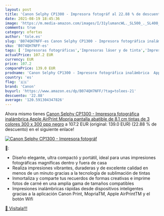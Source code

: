 ```yaml
---
layout: post
title: 'Canon Selphy CP1300 - Impresora fotográf al 22.88 % de descuento'
date: 2021-08-19 18:45:36
image: 'https://m.media-amazon.com/images/I/31ylumancWL._SL500_._SL400_.jpg'
comments: true
category: ofertas
author: 'tole.es'
slug: 'B074QH7NFF-es Canon Selphy CP1300 - Impresora fotográfica inalámbrica...'
sku: 'B074QH7NFF-es'
tags: [ 'Impresoras fotográficas','Impresoras láser y de tinta','Impresoras y accesorios','Informática','apple','canon', ]
actualPrice: 107.2 EUR
currency: EUR
price: 107.2
comparePrice: 139.0 EUR
prodname: 'Canon Selphy CP1300 - Impresora fotográfica inalámbrica  Apple AirPrint  Mopria  pantalla abatible de 8.1 cm  tintas de 3 colores  300 x 300 ppp  negro'
country: 'es'
flag: '🇪🇸'
brand: 'Canon'
buyurl: 'https://www.amazon.es/dp/B074QH7NFF/?tag=tolees-21'
descuento: '22.88'
average: '120.591304347826'
---
```


Ahora mismo tienes [Canon Selphy CP1300 - Impresora fotográfica inalámbrica  Apple AirPrint  Mopria  pantalla abatible de 8.1 cm  tintas de 3 colores  300 x 300 ppp  negro](https://www.amazon.es/dp/B074QH7NFF/?tag=tolees-21) a 107.2 EUR (original: 139.0 EUR) (22.88 %  de descuento) en el siguiente enlace!

[![Canon Selphy CP1300 - Impresora fotográf](https://m.media-amazon.com/images/I/31ylumancWL._SL500_._SL400_.jpg)](https://www.amazon.es/dp/B074QH7NFF/?tag=tolees-21)

🔎:

- Diseño elegante, ultra compactó y portátil, ideal para unas impresiones fotográficas magníficas dentro y fuera de casa
- Realiza impresiones vibrantes, duraderas y de excelente calidad en menos de un minuto gracias a la tecnología de sublimación de tintas
- Inmortaliza y comparte tus recuerdos de formas creativas e imprime fotos de carné en una amplia gama de tamaños compatibles
- Impresiones inalámbricas rápidas desde dispositivos inteligentes gracias a la aplicación Canon Print, MopriaTM, Apple AirPrintTM y el botón Wifi

[🛒 Visítala!!!](https://www.amazon.es/dp/B074QH7NFF/?tag=tolees-21)
